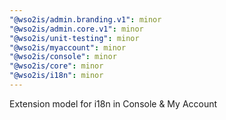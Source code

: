 ```yaml
---
"@wso2is/admin.branding.v1": minor
"@wso2is/admin.core.v1": minor
"@wso2is/unit-testing": minor
"@wso2is/myaccount": minor
"@wso2is/console": minor
"@wso2is/core": minor
"@wso2is/i18n": minor
---
```


Extension model for i18n in Console & My Account
